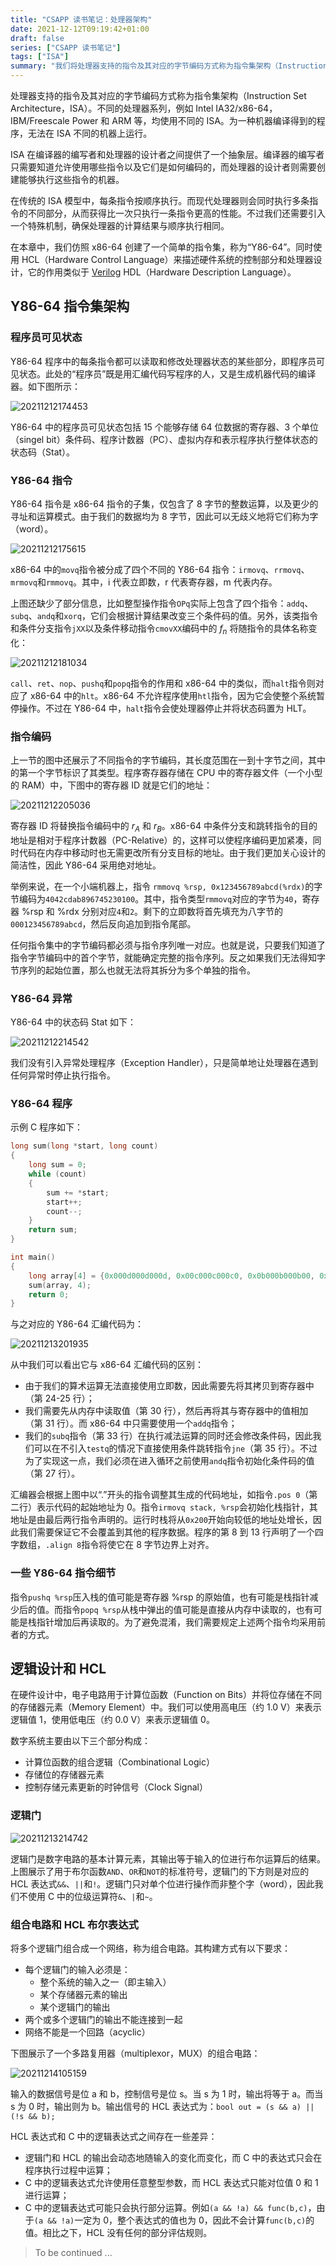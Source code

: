 ```yaml
---
title: "CSAPP 读书笔记：处理器架构"
date: 2021-12-12T09:19:42+01:00
draft: false
series: ["CSAPP 读书笔记"]
tags: ["ISA"]
summary: "我们将处理器支持的指令及其对应的字节编码方式称为指令集架构（Instruction Set Architecture，ISA）。不同的处理器系列，例如 Intel IA32/x86-64，IBM/Freescale Power 和 ARM 等，均使用不同的 ISA。为一种机器编译得到的程序，无法在 ISA 不同的机器上运行 ..."
---
```


处理器支持的指令及其对应的字节编码方式称为指令集架构（Instruction Set Architecture，ISA）。不同的处理器系列，例如 Intel IA32/x86-64，IBM/Freescale Power 和 ARM 等，均使用不同的 ISA。为一种机器编译得到的程序，无法在 ISA 不同的机器上运行。

ISA 在编译器的编写者和处理器的设计者之间提供了一个抽象层。编译器的编写者只需要知道允许使用哪些指令以及它们是如何编码的，而处理器的设计者则需要创建能够执行这些指令的机器。

在传统的 ISA 模型中，每条指令按顺序执行。而现代处理器则会同时执行多条指令的不同部分，从而获得比一次只执行一条指令更高的性能。不过我们还需要引入一个特殊机制，确保处理器的计算结果与顺序执行相同。

在本章中，我们仿照 x86-64 创建了一个简单的指令集，称为“Y86-64”。同时使用 HCL（Hardware Control Language）来描述硬件系统的控制部分和处理器设计，它的作用类似于 [Verilog](https://en.wikipedia.org/wiki/Verilog) HDL（Hardware Description Language）。

## Y86-64 指令集架构

### 程序员可见状态

Y86-64 程序中的每条指令都可以读取和修改处理器状态的某些部分，即程序员可见状态。此处的“程序员”既是用汇编代码写程序的人，又是生成机器代码的编译器。如下图所示：

![20211212174453](https://cdn.jsdelivr.net/gh/koktlzz/ImgBed@master/20211212174453.png)

Y86-64 中的程序员可见状态包括 15 个能够存储 64 位数据的寄存器、3 个单位（singel bit）条件码、程序计数器（PC）、虚拟内存和表示程序执行整体状态的状态码（Stat）。

### Y86-64 指令

Y86-64 指令是 x86-64 指令的子集，仅包含了 8 字节的整数运算，以及更少的寻址和运算模式。由于我们的数据均为 8 字节，因此可以无歧义地将它们称为字（word）。

![20211212175615](https://cdn.jsdelivr.net/gh/koktlzz/ImgBed@master/20211212175615.png)

x86-64 中的`movq`指令被分成了四个不同的 Y86-64 指令：`irmovq`、`rrmovq`、`mrmovq`和`rmmovq`。其中，i 代表立即数，r 代表寄存器，m 代表内存。

上图还缺少了部分信息，比如整型操作指令`OPq`实际上包含了四个指令：`addq`、`subq`、`andq`和`xorq`，它们会根据计算结果改变三个条件码的值。另外，该类指令和条件分支指令`jXX`以及条件移动指令`cmovXX`编码中的 $f_n$ 将随指令的具体名称变化：

![20211212181034](https://cdn.jsdelivr.net/gh/koktlzz/ImgBed@master/20211212181034.png)

`call`、`ret`、`nop`、`pushq`和`popq`指令的作用和 x86-64 中的类似，而`halt`指令则对应了 x86-64 中的`hlt`。x86-64 不允许程序使用`htl`指令，因为它会使整个系统暂停操作。不过在 Y86-64 中，`halt`指令会使处理器停止并将状态码置为 HLT。

### 指令编码

上一节的图中还展示了不同指令的字节编码，其长度范围在一到十字节之间，其中的第一个字节标识了其类型。程序寄存器存储在 CPU 中的寄存器文件（一个小型的 RAM）中，下图中的寄存器 ID 就是它们的地址：

![20211212205036](https://cdn.jsdelivr.net/gh/koktlzz/ImgBed@master/20211212205036.png)

寄存器 ID 将替换指令编码中的 $r_A$ 和 $r_B$。x86-64 中条件分支和跳转指令的目的地址是相对于程序计数器（PC-Relative）的，这样可以使程序编码更加紧凑，同时代码在内存中移动时也无需更改所有分支目标的地址。由于我们更加关心设计的简洁性，因此 Y86-64 采用绝对地址。

举例来说，在一个小端机器上，指令 `rmmovq %rsp, 0x123456789abcd(%rdx)`的字节编码为`4042cdab896745230100`。其中，指令类型`rmmovq`对应的字节为`40`，寄存器 %rsp 和 %rdx 分别对应`4`和`2`。剩下的立即数将首先填充为八字节的`000123456789abcd`，然后反向追加到指令尾部。

任何指令集中的字节编码都必须与指令序列唯一对应。也就是说，只要我们知道了指令字节编码中的首个字节，就能确定完整的指令序列。反之如果我们无法得知字节序列的起始位置，那么也就无法将其拆分为多个单独的指令。

### Y86-64 异常

Y86-64 中的状态码 Stat 如下：

![20211212214542](https://cdn.jsdelivr.net/gh/koktlzz/ImgBed@master/20211212214542.png)

我们没有引入异常处理程序（Exception Handler），只是简单地让处理器在遇到任何异常时停止执行指令。

### Y86-64 程序

示例 C 程序如下：

```c
long sum(long *start, long count)
{
    long sum = 0;
    while (count)
    {
        sum += *start;
        start++;
        count--;
    }
    return sum;
}

int main()
{
    long array[4] = {0x000d000d000d, 0x00c000c000c0, 0x0b000b000b00, 0xa000a000a000};
    sum(array, 4);
    return 0;
}
```

与之对应的 Y86-64 汇编代码为：

![20211213201935](https://cdn.jsdelivr.net/gh/koktlzz/ImgBed@master/20211213201935.png)

从中我们可以看出它与 x86-64 汇编代码的区别：

- 由于我们的算术运算无法直接使用立即数，因此需要先将其拷贝到寄存器中（第 24-25 行）；
- 我们需要先从内存中读取值（第 30 行），然后再将其与寄存器中的值相加（第 31 行）。而 x86-64 中只需要使用一个`addq`指令；
- 我们的`subq`指令（第 33 行）在执行减法运算的同时还会修改条件码，因此我们可以在不引入`testq`的情况下直接使用条件跳转指令`jne`（第 35 行）。不过为了实现这一点，我们必须在进入循环之前使用`andq`指令初始化条件码的值（第 27 行）。

汇编器会根据上图中以“.”开头的指令调整其生成的代码地址，如指令`.pos 0`（第二行）表示代码的起始地址为 0。指令`irmovq stack, %rsp`会初始化栈指针，其地址是由最后两行指令声明的。运行时栈将从`0x200`开始向较低的地址处增长，因此我们需要保证它不会覆盖到其他的程序数据。程序的第 8 到 13 行声明了一个四字数组，`.align 8`指令将使它在 8 字节边界上对齐。

### 一些 Y86-64 指令细节

指令`pushq %rsp`压入栈的值可能是寄存器 %rsp 的原始值，也有可能是栈指针减少后的值。而指令`popq %rsp`从栈中弹出的值可能是直接从内存中读取的，也有可能是栈指针增加后再读取的。为了避免混淆，我们需要规定上述两个指令均采用前者的方式。

## 逻辑设计和 HCL

在硬件设计中，电子电路用于计算位函数（Function on Bits）并将位存储在不同的存储器元素（Memory Element）中。我们可以使用高电压（约 1.0 V）来表示逻辑值 1，使用低电压（约 0.0 V）来表示逻辑值 0。

数字系统主要由以下三个部分构成：

- 计算位函数的组合逻辑（Combinational Logic）
- 存储位的存储器元素
- 控制存储元素更新的时钟信号（Clock Signal）

### 逻辑门

![20211213214742](https://cdn.jsdelivr.net/gh/koktlzz/ImgBed@master/20211213214742.png)

逻辑门是数字电路的基本计算元素，其输出等于输入的位进行布尔运算后的结果。上图展示了用于布尔函数`AND`、`OR`和`NOT`的标准符号，逻辑门的下方则是对应的 HCL 表达式`&&`、`||`和`!`。逻辑门只对单个位进行操作而非整个字（word），因此我们不使用 C 中的位级运算符`&`、`|`和`~`。

### 组合电路和 HCL 布尔表达式

将多个逻辑门组合成一个网络，称为组合电路。其构建方式有以下要求：

- 每个逻辑门的输入必须是：
  - 整个系统的输入之一（即主输入）
  - 某个存储器元素的输出
  - 某个逻辑门的输出
- 两个或多个逻辑门的输出不能连接到一起
- 网络不能是一个回路（acyclic）

下图展示了一个多路复用器（multiplexor，MUX）的组合电路：

![20211214105159](https://cdn.jsdelivr.net/gh/koktlzz/NoteImg@main/20211214105159.png)

输入的数据信号是位 a 和 b，控制信号是位 s。当 s 为 1 时，输出将等于 a。而当 s 为 0 时，输出则为 b。输出信号的 HCL 表达式为：`bool out = (s && a) || (!s && b);`

HCL 表达式和 C 中的逻辑表达式之间存在一些差异：

- 逻辑门和 HCL 的输出会动态地随输入的变化而变化，而 C 中的表达式只会在程序执行过程中运算；
- C 中的逻辑表达式允许使用任意整型参数，而 HCL 表达式只能对位值 0 和 1 进行运算；
- C 中的逻辑表达式可能只会执行部分运算。例如`(a && !a) && func(b,c)`，由于`(a && !a)`一定为 0，整个表达式的值也为 0，因此不会计算`func(b,c)`的值。相比之下，HCL 没有任何的部分评估规则。

> To be continued ...
